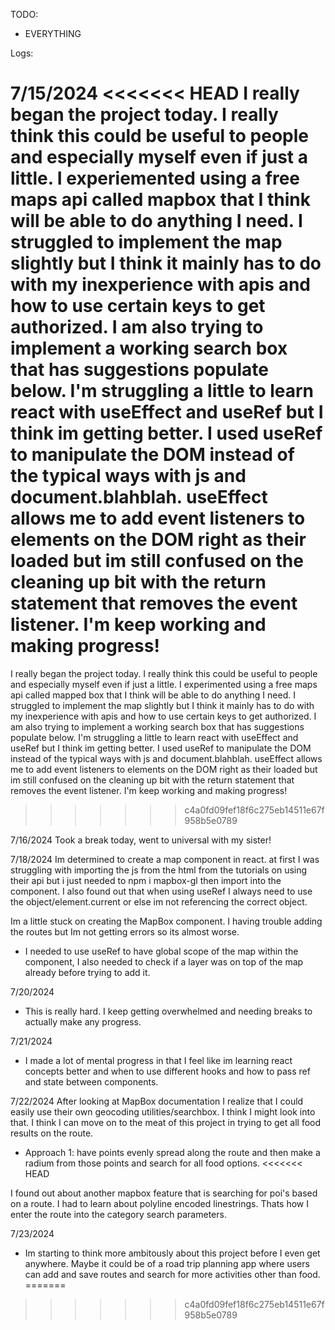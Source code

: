 
TODO:
- EVERYTHING




Logs:


7/15/2024
<<<<<<< HEAD
I really began the project today. I really think this could be useful to people and especially myself even if just a little. I experiemented using a free maps api called mapbox that I think will be able to do anything I need. I struggled to implement the map slightly but I think it mainly has to do with my inexperience with apis and how to use certain keys to get authorized. I am also trying to implement a working search box that has suggestions populate below. I'm struggling a little to learn react with useEffect and useRef but I think im getting better. I used useRef to manipulate the DOM instead of the typical ways with js and document.blahblah. useEffect allows me to add event listeners to elements on the DOM right as their loaded but im still confused on the cleaning up bit with the return statement that removes the event listener. I'm keep working and making progress! 
=======
I really began the project today. I really think this could be useful to people and especially myself even if just a little. I experimented using a free maps api called mapped box that I think will be able to do anything I need. I struggled to implement the map slightly but I think it mainly has to do with my inexperience with apis and how to use certain keys to get authorized. I am also trying to implement a working search box that has suggestions populate below. I'm struggling a little to learn react with useEffect and useRef but I think im getting better. I used useRef to manipulate the DOM instead of the typical ways with js and document.blahblah. useEffect allows me to add event listeners to elements on the DOM right as their loaded but im still confused on the cleaning up bit with the return statement that removes the event listener. I'm keep working and making progress! 
>>>>>>> c4a0fd09fef18f6c275eb14511e67f958b5e0789

7/16/2024
Took a break today, went to universal with my sister!

7/18/2024
Im determined to create a map component in react. at first I was struggling with importing the js from the html from the tutorials on using their api but i just needed to npm i mapbox-gl then import into the component. I also found out that when using useRef I always need to use the object/element.current or else im not referencing the correct object.

Im a little stuck on creating the MapBox component. I having trouble adding the routes but Im not getting errors so its almost worse.
- I needed to use useRef to have global scope of the map within the component, I also needed to check if a layer was on top of the map already before trying to add it. 


7/20/2024
- This is really hard. I keep getting overwhelmed and needing breaks to actually make any progress. 

7/21/2024
- I made a lot of mental progress in that I feel like im learning react concepts better and when to use different hooks and how to pass ref and state between components. 

7/22/2024
After looking at MapBox documentation I realize that I could easily use their own geocoding utilities/searchbox. I think I might look into that.
I think I can move on to the meat of this project in trying to get all food results on the route.
- Approach 1: have points evenly spread along the route and then make a radium from those points and search for all food options.
<<<<<<< HEAD

I found out about another mapbox feature that is searching for poi's based on a route. I had to learn about polyline encoded linestrings. Thats how I enter the route into the category search parameters.

7/23/2024
- Im starting to think more ambitously about this project before I even get anywhere. Maybe it could be of a road trip planning app where users can add and save routes and search for more activities other than food.
=======
>>>>>>> c4a0fd09fef18f6c275eb14511e67f958b5e0789
